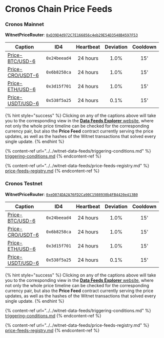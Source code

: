 # Cronos Chain Price Feeds

### Cronos Mainnet

**WitnetPriceRouter**: [`0xD39D4d972C7E166856c4eb29E54D3548B4597F53`](https://cronos.org/explorer/address/0xD39D4d972C7E166856c4eb29E54D3548B4597F53)

| **Caption**                                                                    | **ID4**      | **Heartbeat** | **Deviation** | **Cooldown** |
| ------------------------------------------------------------------------------ | ------------ | :-----------: | :-----------: | :----------: |
| [Price-BTC/USD-6](https://feeds.witnet.io/feeds/cronos-mainnet\_btc-usd\_6)    | `0x24beead4` |    24 hours   |      1.0%     |     15'      |
| [Price-CRO/USDT-6](https://feeds.witnet.io/feeds/cronos-mainnet\_cro-usdt\_6)  | `0x6b8258ca` |    24 hours   |      1.0%     |     15'      |
| [Price-ETH/USD-6](https://feeds.witnet.io/feeds/cronos-mainnet\_eth-usd\_6)    | `0x3d15f701` |    24 hours   |      1.0%     |     15'      |
| [Price-USDT/USD-6](https://feeds.witnet.io/feeds/cronos-mainnet\_usdt-usd\_6)  | `0x538f5a25` |    24 hours   |      0.1%     |     15'      |

{% hint style="success" %}
Clicking on any of the captions above will take you to the corresponding view in the [**Data Feeds Explorer** website](https://feeds.witnet.io), where not only the whole price timeline can be checked for the corresponding currency pair, but also the **Price Feed** contract currently serving the price updates, as well as the hashes of the Witnet transactions that solved every single update.
{% endhint %}

{% content-ref url="../../witnet-data-feeds/triggering-conditions.md" %}
[triggering-conditions.md](../../witnet-data-feeds/triggering-conditions.md)
{% endcontent-ref %}

{% content-ref url="../../witnet-data-feeds/price-feeds-registry.md" %}
[price-feeds-registry.md](../../witnet-data-feeds/price-feeds-registry.md)
{% endcontent-ref %}


### Cronos Testnet

**WitnetPriceRouter**: [`0xeD074DA2A76FD2Ca90C1508930b4FB4420e413B0`](https://cronos.org/explorer/testnet3/address/0xeD074DA2A76FD2Ca90C1508930b4FB4420e413B0)

| **Caption**                                                                    | **ID4**      | **Heartbeat** | **Deviation** | **Cooldown** |
| ------------------------------------------------------------------------------ | ------------ | :-----------: | :-----------: | :----------: |
| [Price-BTC/USD-6](https://feeds.witnet.io/feeds/cronos-testnet\_btc-usd\_6)    | `0x24beead4` |    24 hours   |      1.0%     |     15'      |
| [Price-CRO/USDT-6](https://feeds.witnet.io/feeds/cronos-testnet\_cro-usdt\_6)  | `0x6b8258ca` |    24 hours   |      1.0%     |     15'      |
| [Price-ETH/USD-6](https://feeds.witnet.io/feeds/cronos-testnet\_eth-usd\_6)    | `0x3d15f701` |    24 hours   |      1.0%     |     15'      |
| [Price-USDT/USD-6](https://feeds.witnet.io/feeds/cronos-testnet\_usdt-usd\_6)  | `0x538f5a25` |    24 hours   |      0.1%     |     15'      |

{% hint style="success" %}
Clicking on any of the captions above will take you to the corresponding view in the [**Data Feeds Explorer** website](https://feeds.witnet.io), where not only the whole price timeline can be checked for the corresponding currency pair, but also the **Price Feed** contract currently serving the price updates, as well as the hashes of the Witnet transactions that solved every single update.
{% endhint %}

{% content-ref url="../../witnet-data-feeds/triggering-conditions.md" %}
[triggering-conditions.md](../../witnet-data-feeds/triggering-conditions.md)
{% endcontent-ref %}

{% content-ref url="../../witnet-data-feeds/price-feeds-registry.md" %}
[price-feeds-registry.md](../../witnet-data-feeds/price-feeds-registry.md)
{% endcontent-ref %}
